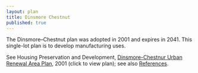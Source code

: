 ```yaml
---
layout: plan
title: Dinsmore Chestnut
published: true
---
```


The Dinsmore–Chestnut plan was adopted in 2001 and expires in 2041. This single-lot plan is to develop manufacturing uses.

See Housing Preservation and Development, [Dinsmore-Chestnur Urban Renewal Area Plan](https://drive.google.com/file/d/0B9k_zNeDs7q-OTN1Wi1BNHJvU3c/view?usp=sharing), 2001 (click to view plan); see also [References](http://www.urbanreviewer.org/#page=references.html).

